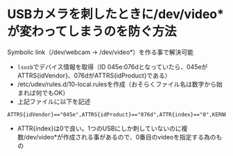 # USBカメラを刺したときに/dev/video*が変わってしまうのを防ぐ方法

Symbolic link（/dev/webcam -> /dev/video*）を作る事で解決可能

- `lsusb`でデバイス情報を取得（ID 045e:076dとなっていたら、045eがATTRS{idVendor}、076dがATTRS{idProduct}である）
- /etc/udev/rules.d/10-local.rulesを作成（おそらくファイル名は数字から始まれば何でもOK）
- 上記ファイルに以下を記述
```
ATTRS{idVendor}=="045e",ATTRS{idProduct}=="076d",ATTR{index}=="0",KERNEL=="video*",SYMLINK+="webcam"
```
- ATTR{index}は0で良い。1つのUSBにしか刺していないのに複数/dev/video*が作成される事があるので、0番目のvideoを指定する為のもの
